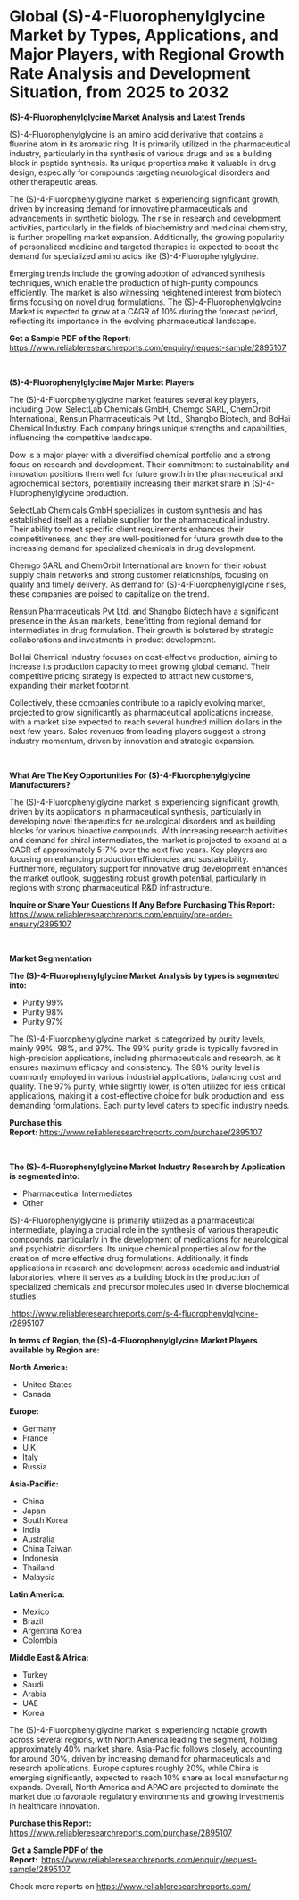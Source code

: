 <p><h1>Global (S)-4-Fluorophenylglycine Market by Types, Applications, and Major Players, with Regional Growth Rate Analysis and Development Situation, from 2025 to 2032</h1></p><p><strong>(S)-4-Fluorophenylglycine Market Analysis and Latest Trends</strong></p>
<p><p>(S)-4-Fluorophenylglycine is an amino acid derivative that contains a fluorine atom in its aromatic ring. It is primarily utilized in the pharmaceutical industry, particularly in the synthesis of various drugs and as a building block in peptide synthesis. Its unique properties make it valuable in drug design, especially for compounds targeting neurological disorders and other therapeutic areas.</p><p>The (S)-4-Fluorophenylglycine market is experiencing significant growth, driven by increasing demand for innovative pharmaceuticals and advancements in synthetic biology. The rise in research and development activities, particularly in the fields of biochemistry and medicinal chemistry, is further propelling market expansion. Additionally, the growing popularity of personalized medicine and targeted therapies is expected to boost the demand for specialized amino acids like (S)-4-Fluorophenylglycine.</p><p>Emerging trends include the growing adoption of advanced synthesis techniques, which enable the production of high-purity compounds efficiently. The market is also witnessing heightened interest from biotech firms focusing on novel drug formulations. The (S)-4-Fluorophenylglycine Market is expected to grow at a CAGR of 10% during the forecast period, reflecting its importance in the evolving pharmaceutical landscape.</p></p>
<p><strong>Get a Sample PDF of the Report:&nbsp;</strong> <a href="https://www.reliableresearchreports.com/enquiry/request-sample/2895107?utm_campaign=2286&utm_medium=2&utm_source=Github&utm_content=ia&utm_term=15032025&utm_id=s-4-fluorophenylglycine">https://www.reliableresearchreports.com/enquiry/request-sample/2895107</a></p>
<p>&nbsp;</p>
<p><strong>(S)-4-Fluorophenylglycine Major Market Players</strong></p>
<p><p>The (S)-4-Fluorophenylglycine market features several key players, including Dow, SelectLab Chemicals GmbH, Chemgo SARL, ChemOrbit International, Rensun Pharmaceuticals Pvt Ltd., Shangbo Biotech, and BoHai Chemical Industry. Each company brings unique strengths and capabilities, influencing the competitive landscape.</p><p>Dow is a major player with a diversified chemical portfolio and a strong focus on research and development. Their commitment to sustainability and innovation positions them well for future growth in the pharmaceutical and agrochemical sectors, potentially increasing their market share in (S)-4-Fluorophenylglycine production.</p><p>SelectLab Chemicals GmbH specializes in custom synthesis and has established itself as a reliable supplier for the pharmaceutical industry. Their ability to meet specific client requirements enhances their competitiveness, and they are well-positioned for future growth due to the increasing demand for specialized chemicals in drug development.</p><p>Chemgo SARL and ChemOrbit International are known for their robust supply chain networks and strong customer relationships, focusing on quality and timely delivery. As demand for (S)-4-Fluorophenylglycine rises, these companies are poised to capitalize on the trend.</p><p>Rensun Pharmaceuticals Pvt Ltd. and Shangbo Biotech have a significant presence in the Asian markets, benefitting from regional demand for intermediates in drug formulation. Their growth is bolstered by strategic collaborations and investments in product development.</p><p>BoHai Chemical Industry focuses on cost-effective production, aiming to increase its production capacity to meet growing global demand. Their competitive pricing strategy is expected to attract new customers, expanding their market footprint.</p><p>Collectively, these companies contribute to a rapidly evolving market, projected to grow significantly as pharmaceutical applications increase, with a market size expected to reach several hundred million dollars in the next few years. Sales revenues from leading players suggest a strong industry momentum, driven by innovation and strategic expansion.</p></p>
<p>&nbsp;</p>
<p><strong>What Are The Key Opportunities For (S)-4-Fluorophenylglycine Manufacturers?</strong></p>
<p><p>The (S)-4-Fluorophenylglycine market is experiencing significant growth, driven by its applications in pharmaceutical synthesis, particularly in developing novel therapeutics for neurological disorders and as building blocks for various bioactive compounds. With increasing research activities and demand for chiral intermediates, the market is projected to expand at a CAGR of approximately 5-7% over the next five years. Key players are focusing on enhancing production efficiencies and sustainability. Furthermore, regulatory support for innovative drug development enhances the market outlook, suggesting robust growth potential, particularly in regions with strong pharmaceutical R&D infrastructure.</p></p>
<p><strong>Inquire or Share Your Questions If Any Before Purchasing This Report:</strong> <a href="https://www.reliableresearchreports.com/enquiry/pre-order-enquiry/2895107?utm_campaign=2286&utm_medium=2&utm_source=Github&utm_content=ia&utm_term=15032025&utm_id=s-4-fluorophenylglycine">https://www.reliableresearchreports.com/enquiry/pre-order-enquiry/2895107</a></p>
<p>&nbsp;</p>
<p><strong>Market Segmentation</strong></p>
<p><strong>The (S)-4-Fluorophenylglycine Market Analysis by types is segmented into:</strong></p>
<p><ul><li>Purity 99%</li><li>Purity 98%</li><li>Purity 97%</li></ul></p>
<p><p>The (S)-4-Fluorophenylglycine market is categorized by purity levels, mainly 99%, 98%, and 97%. The 99% purity grade is typically favored in high-precision applications, including pharmaceuticals and research, as it ensures maximum efficacy and consistency. The 98% purity level is commonly employed in various industrial applications, balancing cost and quality. The 97% purity, while slightly lower, is often utilized for less critical applications, making it a cost-effective choice for bulk production and less demanding formulations. Each purity level caters to specific industry needs.</p></p>
<p><strong>Purchase this Report:&nbsp;</strong><a href="https://www.reliableresearchreports.com/purchase/2895107?utm_campaign=2286&utm_medium=2&utm_source=Github&utm_content=ia&utm_term=15032025&utm_id=s-4-fluorophenylglycine">https://www.reliableresearchreports.com/purchase/2895107</a></p>
<p>&nbsp;</p>
<p><strong>The (S)-4-Fluorophenylglycine Market Industry Research by Application is segmented into:</strong></p>
<p><ul><li>Pharmaceutical Intermediates</li><li>Other</li></ul></p>
<p><p>(S)-4-Fluorophenylglycine is primarily utilized as a pharmaceutical intermediate, playing a crucial role in the synthesis of various therapeutic compounds, particularly in the development of medications for neurological and psychiatric disorders. Its unique chemical properties allow for the creation of more effective drug formulations. Additionally, it finds applications in research and development across academic and industrial laboratories, where it serves as a building block in the production of specialized chemicals and precursor molecules used in diverse biochemical studies.</p></p>
<p><a href="https://www.reliableresearchreports.com/s-4-fluorophenylglycine-r2895107?utm_campaign=2286&utm_medium=2&utm_source=Github&utm_content=ia&utm_term=15032025&utm_id=s-4-fluorophenylglycine">&nbsp;https://www.reliableresearchreports.com/s-4-fluorophenylglycine-r2895107</a></p>
<p><strong>In terms of Region, the (S)-4-Fluorophenylglycine Market Players available by Region are:</strong></p>
<p>
    <p> <strong> North America: </strong>
        <ul>
            <li>United States</li>
            <li>Canada</li>
        </ul>
        </p> 
    <p> <strong> Europe: </strong>
        <ul>
            <li>Germany</li>
            <li>France</li>
            <li>U.K.</li>
            <li>Italy</li>
            <li>Russia</li>
        </ul>
        </p> 
    <p> <strong> Asia-Pacific: </strong>
        <ul>
            <li>China</li>
            <li>Japan</li>
            <li>South Korea</li>
            <li>India</li>
            <li>Australia</li>
            <li>China Taiwan</li>
            <li>Indonesia</li>
            <li>Thailand</li>
            <li>Malaysia</li>
        </ul>
        </p> 
    <p> <strong> Latin America: </strong>
        <ul>
            <li>Mexico</li>
            <li>Brazil</li>
            <li>Argentina Korea</li>
            <li>Colombia</li>
        </ul>
        </p> 
    <p> <strong> Middle East & Africa: </strong>
        <ul>
            <li>Turkey</li>
            <li>Saudi</li>
            <li>Arabia</li>
            <li>UAE</li>
            <li>Korea</li>
        </ul>
    </p>
    </p>
<p><p>The (S)-4-Fluorophenylglycine market is experiencing notable growth across several regions, with North America leading the segment, holding approximately 40% market share. Asia-Pacific follows closely, accounting for around 30%, driven by increasing demand for pharmaceuticals and research applications. Europe captures roughly 20%, while China is emerging significantly, expected to reach 10% share as local manufacturing expands. Overall, North America and APAC are projected to dominate the market due to favorable regulatory environments and growing investments in healthcare innovation.</p></p>
<p><strong>Purchase this Report: </strong><a href="https://www.reliableresearchreports.com/purchase/2895107?utm_campaign=2286&utm_medium=2&utm_source=Github&utm_content=ia&utm_term=15032025&utm_id=s-4-fluorophenylglycine">https://www.reliableresearchreports.com/purchase/2895107</a></p>
<p>&nbsp;<strong>Get a Sample PDF of the Report:&nbsp;&nbsp;</strong><a href="https://www.reliableresearchreports.com/enquiry/request-sample/2895107?utm_campaign=2286&utm_medium=2&utm_source=Github&utm_content=ia&utm_term=15032025&utm_id=s-4-fluorophenylglycine">https://www.reliableresearchreports.com/enquiry/request-sample/2895107</a></p>
<p><strong></strong></p>
<p>Check more reports on <a href="https://www.reliableresearchreports.com/?utm_campaign=2286&utm_medium=2&utm_source=Github&utm_content=ia&utm_term=15032025&utm_id=s-4-fluorophenylglycine">https://www.reliableresearchreports.com/</a></p>